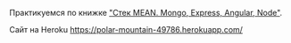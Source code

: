 Практикуемся по книжке ["Стек MEAN. Mongo, Express, Angular, Node"](https://www.piter.com/product_by_id/73181486).

Сайт на Heroku https://polar-mountain-49786.herokuapp.com/